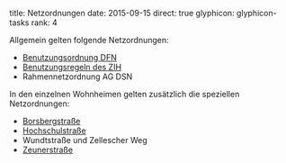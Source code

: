 title: Netzordnungen
date: 2015-09-15
direct: true
glyphicon: glyphicon-tasks
rank: 4

Allgemein gelten folgende Netzordnungen:

* [Benutzungsordnung DFN](http://www.dfn.de/dienstleistungen/dfninternet/benutzungsordnung/)
* [Benutzungsregeln des ZIH](http://tu-dresden.de/die_tu_dresden/zentrale_einrichtungen/zih/wir_ueber_uns/benutzungsregeln_und_vorschriften)
* Rahmennetzordnung AG DSN

In den einzelnen Wohnheimen gelten zusätzlich die speziellen Netzordnungen:

* [Borsbergstraße](/documents/legal/bor/network_2014.pdf)
* [Hochschulstraße](/documents/legal/hss/network_2015.pdf)
* Wundtstraße und Zellescher Weg
* [Zeunerstraße](/documents/legal/zeu/network_2006.pdf)
